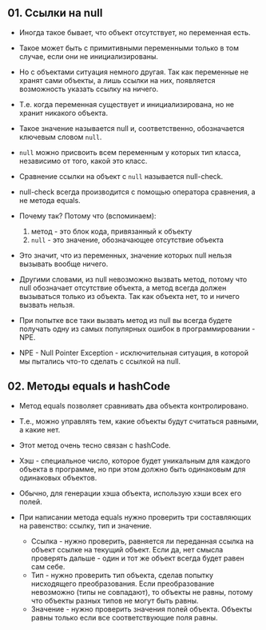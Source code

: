 ## 01. Ссылки на null
* Иногда такое бывает, что объект отсутствует, но переменная есть.
* Такое может быть с примитивными переменными только в том случае, если они не инициализированы.
* Но с объектами ситуация немного другая. Так как переменные не хранят сами объекты, а лишь ссылки на них, появляется
возможность указать ссылку на ничего.
* Т.е. когда переменная существует и инициализирована, но не хранит никакого объекта.
* Такое значение называется null и, соответственно, обозначается ключевым словом `null`.
* `null` можно присвоить всем переменным у которых тип класса, независимо от того, какой это класс.

* Сравнение ссылки на объект с `null` называется null-check.
* null-check всегда производится с помощью оператора сравнения, а не метода equals.
* Почему так? Потому что (вспоминаем):
  1. метод - это блок кода, привязанный к объекту
  2. `null` - это значение, обозначающее отсутствие объекта
* Это значит, что из переменных, значение которых null нельзя вызывать вообще ничего.
* Другими словами, из null невозможно вызвать метод, потому что null обозначает отсутствие объекта,
а метод всегда должен вызываться только из объекта. Так как объекта нет, то и ничего вызвать нельзя.
* При попытке все таки вызвать метод из null вы всегда будете получать одну из самых популярных 
ошибок в программировании - NPE.
* NPE - Null Pointer Exception - исключительная ситуация, в которой мы пытались что-то сделать с ссылкой на null.

## 02. Методы equals и hashCode
* Метод equals позволяет сравнивать два объекта контролировано.
* Т.е., можно управлять тем, какие объекты будут считаться равными, а какие нет.
* Этот метод очень тесно связан с hashCode.
* Хэш - специальное число, которое будет уникальным для каждого объекта в программе, но при этом должно быть одинаковым
для одинаковых объектов.
* Обычно, для генерации хэша объекта, использую хэши всех его полей.

* При написании метода equals нужно проверить три составляющих на равенство: ссылку, тип и значение.
  * Ссылка - нужно проверить, равняется ли переданная ссылка на объект ссылке на текущий объект. Если да, нет смысла
  проверять дальше - один и тот же объект всегда будет равен сам себе.
  * Тип - нужно проверить тип объекта, сделав попытку нисходящего преобразования. Если преобразование невозможно (типы
  не совпадают), то объекты не равны, потому что объекты разных типов не могут быть равны.
  * Значение - нужно проверить значения полей объекта. Объекты равны только если все соответствующие поля равны.
